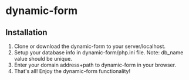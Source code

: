 # dynamic-form

## Installation

1. Clone or download the dynamic-form to your server/localhost.
2. Setup your database info in dynamic-form/php.ini file. Note: db_name value should be unique.
3. Enter your domain address+path to dynamic-form in your browser.
4. That's all! Enjoy the dynamic-form functionality!